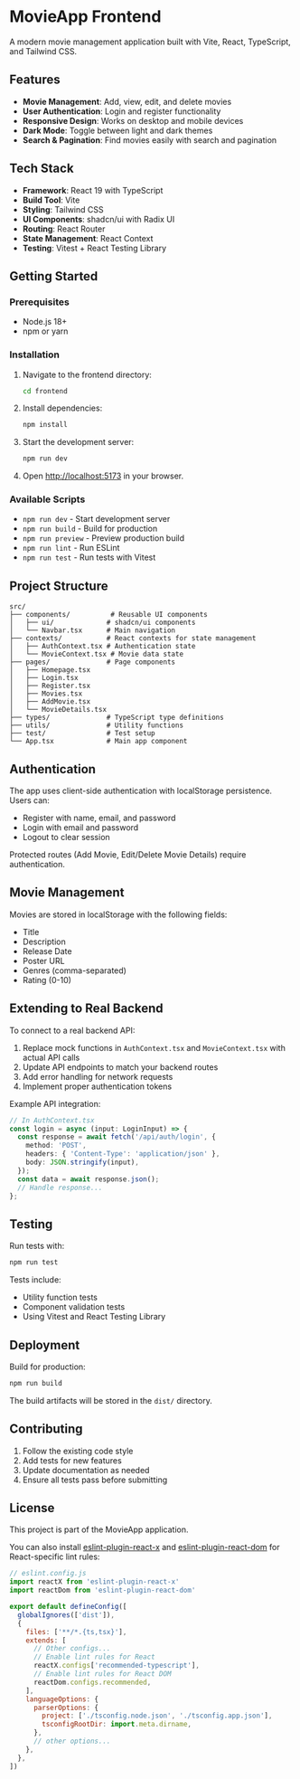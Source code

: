 # MovieApp Frontend

A modern movie management application built with Vite, React, TypeScript, and Tailwind CSS.

## Features

- **Movie Management**: Add, view, edit, and delete movies
- **User Authentication**: Login and register functionality
- **Responsive Design**: Works on desktop and mobile devices
- **Dark Mode**: Toggle between light and dark themes
- **Search & Pagination**: Find movies easily with search and pagination

## Tech Stack

- **Framework**: React 19 with TypeScript
- **Build Tool**: Vite
- **Styling**: Tailwind CSS
- **UI Components**: shadcn/ui with Radix UI
- **Routing**: React Router
- **State Management**: React Context
- **Testing**: Vitest + React Testing Library

## Getting Started

### Prerequisites

- Node.js 18+
- npm or yarn

### Installation

1. Navigate to the frontend directory:
   ```bash
   cd frontend
   ```

2. Install dependencies:
   ```bash
   npm install
   ```

3. Start the development server:
   ```bash
   npm run dev
   ```

4. Open [http://localhost:5173](http://localhost:5173) in your browser.

### Available Scripts

- `npm run dev` - Start development server
- `npm run build` - Build for production
- `npm run preview` - Preview production build
- `npm run lint` - Run ESLint
- `npm run test` - Run tests with Vitest

## Project Structure

```
src/
├── components/          # Reusable UI components
│   ├── ui/             # shadcn/ui components
│   └── Navbar.tsx      # Main navigation
├── contexts/           # React contexts for state management
│   ├── AuthContext.tsx # Authentication state
│   └── MovieContext.tsx # Movie data state
├── pages/              # Page components
│   ├── Homepage.tsx
│   ├── Login.tsx
│   ├── Register.tsx
│   ├── Movies.tsx
│   ├── AddMovie.tsx
│   └── MovieDetails.tsx
├── types/              # TypeScript type definitions
├── utils/              # Utility functions
├── test/               # Test setup
└── App.tsx             # Main app component
```

## Authentication

The app uses client-side authentication with localStorage persistence. Users can:

- Register with name, email, and password
- Login with email and password
- Logout to clear session

Protected routes (Add Movie, Edit/Delete Movie Details) require authentication.

## Movie Management

Movies are stored in localStorage with the following fields:

- Title
- Description
- Release Date
- Poster URL
- Genres (comma-separated)
- Rating (0-10)

## Extending to Real Backend

To connect to a real backend API:

1. Replace mock functions in `AuthContext.tsx` and `MovieContext.tsx` with actual API calls
2. Update API endpoints to match your backend routes
3. Add error handling for network requests
4. Implement proper authentication tokens

Example API integration:

```typescript
// In AuthContext.tsx
const login = async (input: LoginInput) => {
  const response = await fetch('/api/auth/login', {
    method: 'POST',
    headers: { 'Content-Type': 'application/json' },
    body: JSON.stringify(input),
  });
  const data = await response.json();
  // Handle response...
};
```

## Testing

Run tests with:
```bash
npm run test
```

Tests include:
- Utility function tests
- Component validation tests
- Using Vitest and React Testing Library

## Deployment

Build for production:
```bash
npm run build
```

The build artifacts will be stored in the `dist/` directory.

## Contributing

1. Follow the existing code style
2. Add tests for new features
3. Update documentation as needed
4. Ensure all tests pass before submitting

## License

This project is part of the MovieApp application.

You can also install [eslint-plugin-react-x](https://github.com/Rel1cx/eslint-react/tree/main/packages/plugins/eslint-plugin-react-x) and [eslint-plugin-react-dom](https://github.com/Rel1cx/eslint-react/tree/main/packages/plugins/eslint-plugin-react-dom) for React-specific lint rules:

```js
// eslint.config.js
import reactX from 'eslint-plugin-react-x'
import reactDom from 'eslint-plugin-react-dom'

export default defineConfig([
  globalIgnores(['dist']),
  {
    files: ['**/*.{ts,tsx}'],
    extends: [
      // Other configs...
      // Enable lint rules for React
      reactX.configs['recommended-typescript'],
      // Enable lint rules for React DOM
      reactDom.configs.recommended,
    ],
    languageOptions: {
      parserOptions: {
        project: ['./tsconfig.node.json', './tsconfig.app.json'],
        tsconfigRootDir: import.meta.dirname,
      },
      // other options...
    },
  },
])
```
